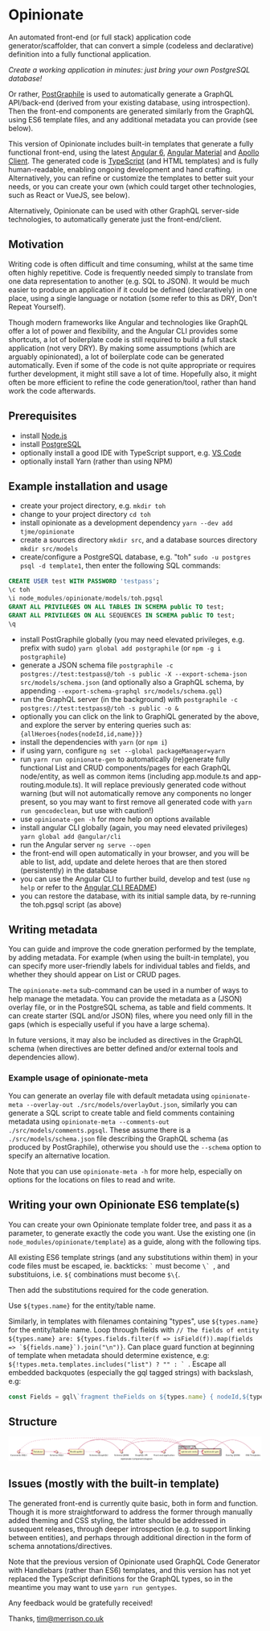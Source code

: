 # Opinionate

An automated front-end (or full stack) application code generator/scaffolder, that can convert a simple (codeless and declarative) definition into a fully functional application.

*Create a working application in minutes: just bring your own PostgreSQL database!*

Or rather, [PostGraphile](https://github.com/graphile/postgraphile) is used to automatically generate a GraphQL API/back-end (derived from your existing database, using introspection). Then the front-end components are generated similarly from the GraphQL using ES6 template files, and any additional metadata you can provide (see below).

This version of Opinionate includes built-in templates that generate a fully functional front-end, using the latest [Angular 6](https://angular.io), [Angular Material](https://material.angular.io) and [Apollo Client](https://www.apollographql.com/docs/angular). The generated code is [TypeScript](https://www.typescriptlang.org) (and HTML templates) and is fully human-readable, enabling ongoing development and hand crafting. Alternatively, you can refine or customize the templates to better suit your needs, or you can create your own (which could target other technologies, such as React or VueJS, see below).

Alternatively, Opinionate can be used with other GraphQL server-side technologies, to automatically generate just the front-end/client.

## Motivation

Writing code is often difficult and time consuming, whilst at the same time often highly repetitive. Code is frequently needed simply to translate from one data representation to another (e.g. SQL to JSON). It would be much easier to produce an application if it could be defined (declaratively) in one place, using a single language or notation (some refer to this as DRY, Don't Repeat Yourself).

Though modern frameworks like Angular and technologies like GraphQL offer a lot of power and flexibility, and the Angular CLI provides some shortcuts, a lot of boilerplate code is still required to build a full stack application (not very DRY). By making some assumptions (which are arguably opinionated), a lot of boilerplate code can be generated automatically. Even if some of the code is not quite appropriate or requires further development, it might still save a lot of time. Hopefully also, it might often be more efficient to refine the code generation/tool, rather than hand work the code afterwards.

## Prerequisites

- install [Node.js](https://nodejs.org/en)
- install [PostgreSQL](https://www.postgresql.org)
- optionally install a good IDE with TypeScript support, e.g. [VS Code](https://code.visualstudio.com)
- optionally install Yarn (rather than using NPM)

## Example installation and usage

- create your project directory, e.g. `mkdir toh`
- change to your project directory `cd toh`
- install opinionate as a development dependency `yarn --dev add tjme/opinionate`
- create a sources directory `mkdir src`, and a database sources directory `mkdir src/models`
- create/configure a PostgreSQL database, e.g. "toh" `sudo -u postgres psql -d template1`, then enter the following SQL commands:

```sql
CREATE USER test WITH PASSWORD 'testpass';
\c toh
\i node_modules/opinionate/models/toh.pgsql
GRANT ALL PRIVILEGES ON ALL TABLES IN SCHEMA public TO test;
GRANT ALL PRIVILEGES ON ALL SEQUENCES IN SCHEMA public TO test;
\q
```

- install PostGraphile globally (you may need elevated privileges, e.g. prefix with sudo) `yarn global add postgraphile` (or `npm -g i postgraphile`)
- generate a JSON schema file `postgraphile -c postgres://test:testpass@/toh -s public -X --export-schema-json src/models/schema.json` (and optionally also a GraphQL schema, by appending `--export-schema-graphql src/models/schema.gql`)
- run the GraphQL server (in the background) with `postgraphile -c postgres://test:testpass@/toh -s public -o &`
- optionally you can click on the link to GraphiQL generated by the above, and explore the server by entering queries such as: `{allHeroes{nodes{nodeId,id,name}}}`
- install the dependencies with `yarn` (or `npm i`)
- if using yarn, configure `ng set --global packageManager=yarn`
- run `yarn run opinionate-gen` to automatically (re)generate fully functional List and CRUD components/pages for each GraphQL node/entity, as well as common items (including app.module.ts and app-routing.module.ts). It will replace previously generated code without warning (but will not automatically remove any components no longer present, so you may want to first remove all generated code with `yarn run gencodeclean`, but use with caution!)
- use `opinionate-gen -h` for more help on options available
- install angular CLI globally (again, you may need elevated privileges) `yarn global add @angular/cli`
- run the Angular server `ng serve --open`
- the front-end will open automatically in your browser, and you will be able to list, add, update and delete heroes that are then stored (persistently) in the database
- you can use the Angular CLI to further build, develop and test (use `ng help` or refer to the [Angular CLI README](https://github.com/angular/angular-cli/blob/master/README.md))
- you can restore the database, with its initial sample data, by re-running the toh.pgsql script (as above)

## Writing metadata

You can guide and improve the code gneration performed by the template, by adding metadata. For example (when using the built-in template), you can specify more user-friendly labels for individual tables and fields, and whether they should appear on List or CRUD pages.

The `opinionate-meta` sub-command can be used in a number of ways to help manage the metadata. You can provide the metadata as a (JSON) overlay file, or in the PostgreSQL schema, as table and field comments. It can create starter (SQL and/or JSON) files, where you need only fill in the gaps (which is especially useful if you have a large schema).

In future versions, it may also be included as directives in the GraphQL schema (when directives are better defined and/or external tools and dependencies allow).

### Example usage of opinionate-meta

You can generate an overlay file with default metadata using `opinionate-meta --overlay-out ./src/models/overlayOut.json`, similarly you can generate a SQL script to create table and field comments containing metadata using `opinionate-meta --comments-out ./src/models/comments.pgsql`. These assume there is a `./src/models/schema.json` file describing the GraphQL schema (as produced by PostGraphile), otherwise you should use the `--schema` option to specify an alternative location.

Note that you can use `opinionate-meta -h` for more help, especially on options for the locations on files to read and write.

## Writing your own Opinionate ES6 template(s)

You can create your own Opinionate template folder tree, and pass it as a parameter, to generate exactly the code you want. Use the existing one (in `node_modules/opinionate/template`) as a guide, along with the following tips.

All existing ES6 template strings (and any substitutions within them) in your code files must be escaped, ie. backticks: `` ` `` must become ``\` ``, and substituions, i.e. `${` combinations must become `$\{`.

Then add the substitutions required for the code generation.

Use `${types.name}` for the entity/table name.

Similarly, in templates with filenames containing "types", use `${types.name}` for the entity/table name.
Loop through fields with ``// The fields of entity ${types.name} are: ${types.fields.filter(f => isField(f)).map(fields => `${fields.name}`).join("\n")}``.
Can place guard function at beginning of template when metadata should determine existence, e.g: ``${!types.meta.templates.includes("list") ? "" : ` ``.
Escape all embedded backquotes (especially the gql tagged strings) with backslash, e.g:

```js
const Fields = gql\`fragment theFields on ${types.name} { nodeId,${types.fields.map(fields => `${fields.name}`)} }\`;
```

## Structure

![Opinionate UML component diagram](src/Opinionate.png)

## Issues (mostly with the built-in template)

The generated front-end is currently quite basic, both in form and function. Though it is more straightforward to address the former through manually added theming and CSS styling, the latter should be addressed in susequent releases, through deeper introspection (e.g. to support linking between entities), and perhaps through additional direction in the form of schema annotations/directives.

Note that the previous version of Opinionate used GraphQL Code Generator with Handlebars (rather than ES6) templates, and this version has not yet replaced the TypeScript definitions for the GraphQL types, so in the meantime you may want to use `yarn run gentypes`.

Any feedback would be gratefully received!

Thanks,
tim@merrison.co.uk
